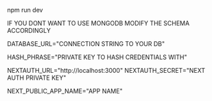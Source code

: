 npm run dev

IF YOU DONT WANT TO USE MONGODB MODIFY THE SCHEMA ACCORDINGLY

DATABASE_URL="CONNECTION STRING TO YOUR DB"

HASH_PHRASE="PRIVATE KEY TO HASH CREDENTIALS WITH"

NEXTAUTH_URL="http://localhost:3000"
NEXTAUTH_SECRET="NEXT AUTH PRIVATE KEY"

NEXT_PUBLIC_APP_NAME="APP NAME"

